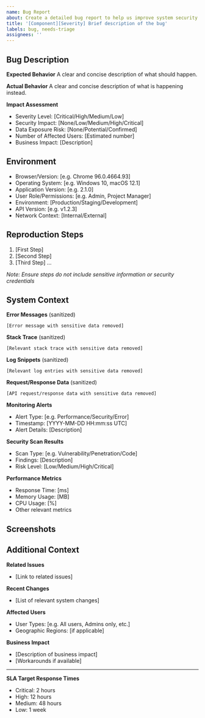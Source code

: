 ```yaml
---
name: Bug Report
about: Create a detailed bug report to help us improve system security and stability
title: '[Component][Severity] Brief description of the bug'
labels: bug, needs-triage
assignees: ''
---
```


## Bug Description
**Expected Behavior**
A clear and concise description of what should happen.

**Actual Behavior**
A clear and concise description of what is happening instead.

**Impact Assessment**
- Severity Level: [Critical/High/Medium/Low]
- Security Impact: [None/Low/Medium/High/Critical]
- Data Exposure Risk: [None/Potential/Confirmed]
- Number of Affected Users: [Estimated number]
- Business Impact: [Description]

## Environment
- Browser/Version: [e.g. Chrome 96.0.4664.93]
- Operating System: [e.g. Windows 10, macOS 12.1]
- Application Version: [e.g. 2.1.0]
- User Role/Permissions: [e.g. Admin, Project Manager]
- Environment: [Production/Staging/Development]
- API Version: [e.g. v1.2.3]
- Network Context: [Internal/External]

## Reproduction Steps
1. [First Step]
2. [Second Step]
3. [Third Step]
...

*Note: Ensure steps do not include sensitive information or security credentials*

## System Context
**Error Messages** (sanitized)
```
[Error message with sensitive data removed]
```

**Stack Trace** (sanitized)
```
[Relevant stack trace with sensitive data removed]
```

**Log Snippets** (sanitized)
```
[Relevant log entries with sensitive data removed]
```

**Request/Response Data** (sanitized)
```
[API request/response data with sensitive data removed]
```

**Monitoring Alerts**
- Alert Type: [e.g. Performance/Security/Error]
- Timestamp: [YYYY-MM-DD HH:mm:ss UTC]
- Alert Details: [Description]

**Security Scan Results**
- Scan Type: [e.g. Vulnerability/Penetration/Code]
- Findings: [Description]
- Risk Level: [Low/Medium/High/Critical]

**Performance Metrics**
- Response Time: [ms]
- Memory Usage: [MB]
- CPU Usage: [%]
- Other relevant metrics

## Screenshots
<!-- If applicable, add screenshots to help explain the problem -->
<!-- IMPORTANT: Ensure all screenshots are sanitized and contain no sensitive information -->
<!-- Guidelines for screenshots:
     - Redact all personal information
     - Remove session tokens and authentication details
     - Blur sensitive data
     - Exclude system/infrastructure details -->

## Additional Context
**Related Issues**
- [Link to related issues]

**Recent Changes**
- [List of relevant system changes]

**Affected Users**
- User Types: [e.g. All users, Admins only, etc.]
- Geographic Regions: [if applicable]

**Business Impact**
- [Description of business impact]
- [Workarounds if available]

---
**SLA Target Response Times**
- Critical: 2 hours
- High: 12 hours
- Medium: 48 hours
- Low: 1 week

<!-- This bug report template is version 2.0 -->
<!-- Auto-labels: bug, needs-triage, priority/{{priority}}, security/{{security-impact}} -->